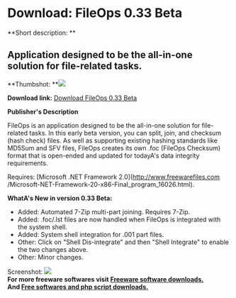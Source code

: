 # Download: FileOps 0.33 Beta

**Short description: **

## Application designed to be the all-in-one solution for file-related tasks.

  
**Thumbshot: **![](http://www.freewarefiles.com/screenshot/fileopsb_md.jpg)   
  
**Download link:** [Download FileOps 0.33 Beta](http://freesoftwares.boysofts.com/FileOps_program_50609.html)  
  

**Publisher's Description**  
  

FileOps is an application designed to be the all-in-one solution for file-
related tasks. In this early beta version, you can split, join, and checksum
(hash check) files. As well as supporting existing hashing standards like
MD5Sum and SFV files, FileOps creates its own .foc (FileOps Checksum) format
that is open-ended and updated for todayA's data integrity requirements.

Requires: [Microsoft .NET Framework 2.0](http://www.freewarefiles.com
/Microsoft-NET-Framework-20-x86-Final_program_16026.html).

**WhatA's New in version 0.33 Beta:**

  * Added: Automated 7-Zip multi-part joining. Requires 7-Zip. 
  * Added: .foc/.lst files are now handled when FileOps is integrated with the system shell. 
  * Added: System shell integration for .001 part files. 
  * Other: Click on "Shell Dis-integrate" and then "Shell Integrate" to enable the two changes above. 
  * Other: Minor changes. 

  
  
Screenshot: ![](http://www.freewarefiles.com/screenshot/fileopsb.jpg)  
**For more freeware softwares visit [Freeware software downloads.](http://freesoftwares.boysofts.com/)**   
**And [Free softwares and php script downloads.](http://www.boysofts.com/)**

